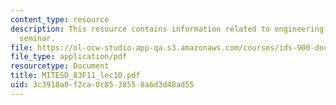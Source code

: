 ```yaml
---
content_type: resource
description: This resource contains information related to engineering systems doctoral
  seminar.
file: https://ol-ocw-studio-app-qa.s3.amazonaws.com/courses/ids-900-doctoral-seminar-in-engineering-systems-fall-2011/3c3918a0f2ca0c8538558a6d3d48ad55_MITESD_83F11_lec10.pdf
file_type: application/pdf
resourcetype: Document
title: MITESD_83F11_lec10.pdf
uid: 3c3918a0-f2ca-0c85-3855-8a6d3d48ad55
---
```

